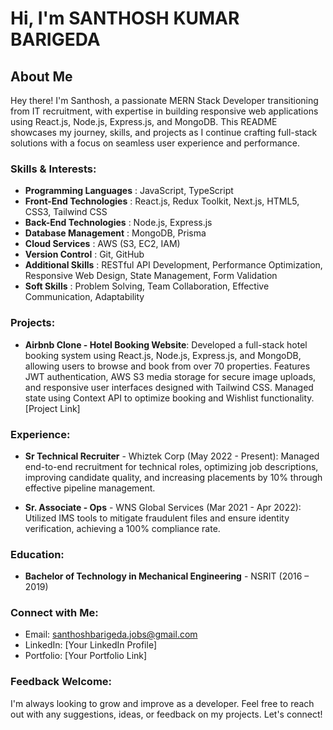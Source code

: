 # Hi, I'm SANTHOSH KUMAR BARIGEDA

## About Me

Hey there! I'm Santhosh, a passionate MERN Stack Developer transitioning from IT recruitment, with expertise in building responsive web applications using React.js, Node.js, Express.js, and MongoDB. This README showcases my journey, skills, and projects as I continue crafting full-stack solutions with a focus on seamless user experience and performance.

### Skills & Interests:

- **Programming Languages**          : JavaScript, TypeScript
- **Front-End Technologies**         : React.js, Redux Toolkit, Next.js, HTML5, CSS3, Tailwind CSS
- **Back-End Technologies**          : Node.js, Express.js
- **Database Management**            : MongoDB, Prisma
- **Cloud Services**                 : AWS (S3, EC2, IAM)
- **Version Control**                : Git, GitHub
- **Additional Skills**              : RESTful API Development, Performance Optimization, Responsive Web Design, State Management, Form Validation
- **Soft Skills**                    : Problem Solving, Team Collaboration, Effective Communication, Adaptability

### Projects:

- **Airbnb Clone - Hotel Booking Website**: Developed a full-stack hotel booking system using React.js, Node.js, Express.js, and MongoDB, allowing users to browse and book from over 70 properties. Features JWT authentication, AWS S3 media storage for secure image uploads, and responsive user interfaces designed with Tailwind CSS. Managed state using Context API to optimize booking and Wishlist functionality. [Project Link]

### Experience:

- **Sr Technical Recruiter** - Whiztek Corp (May 2022 - Present): Managed end-to-end recruitment for technical roles, optimizing job descriptions, improving candidate quality, and increasing placements by 10% through effective pipeline management.
  
- **Sr. Associate - Ops** - WNS Global Services (Mar 2021 - Apr 2022): Utilized IMS tools to mitigate fraudulent files and ensure identity verification, achieving a 100% compliance rate.

### Education:

- **Bachelor of Technology in Mechanical Engineering** - NSRIT (2016 – 2019)

### Connect with Me:

- Email: santhoshbarigeda.jobs@gmail.com
- LinkedIn: [Your LinkedIn Profile]
- Portfolio: [Your Portfolio Link]

### Feedback Welcome:

I'm always looking to grow and improve as a developer. Feel free to reach out with any suggestions, ideas, or feedback on my projects. Let's connect!
